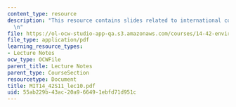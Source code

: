 ```yaml
---
content_type: resource
description: "This resource contains slides related to international competition.\r\
  \n"
file: https://ol-ocw-studio-app-qa.s3.amazonaws.com/courses/14-42-environmental-policy-and-economics-spring-2011/55ab229b43ac20a966491ebfd71d951c_MIT14_42S11_lec10.pdf
file_type: application/pdf
learning_resource_types:
- Lecture Notes
ocw_type: OCWFile
parent_title: Lecture Notes
parent_type: CourseSection
resourcetype: Document
title: MIT14_42S11_lec10.pdf
uid: 55ab229b-43ac-20a9-6649-1ebfd71d951c
---
```

